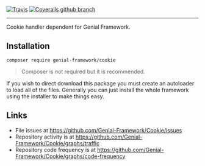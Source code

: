 [![Travis](https://img.shields.io/travis/Genial-Framework/Cookie.svg?style=flat-square)](https://travis-ci.org/Genial-Framework/Cookie) [![Coveralls github branch](https://img.shields.io/coveralls/github/Genial-Framework/Cookie/master.svg?style=flat-square)](https://coveralls.io/github/Genial-Framework/Cookie?branch=master)

-------
Cookie handler dependent for Genial Framework.

## Installation

```
composer require genial-framework/cookie
```

> Composer is not required but it is recommended.

If you wish to direct download this package you must create an autoloader to load all of the files. Generally you can just install the whole framework using the installer to make things easy.

## Links
- File issues at https://github.com/Genial-Framework/Cookie/issues
- Repository activity is at https://github.com/Genial-Framework/Cookie/graphs/traffic
- Repository code frequency is at https://github.com/Genial-Framework/Cookie/graphs/code-frequency
